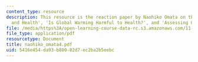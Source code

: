 ```yaml
---
content_type: resource
description: This resource is the reaction paper by Naohiko Omata on the topics 'Climate
  and Health', 'Is Global Warming Harmful to Health?', and 'Assessing Climate Stability'.
file: /media/https%3A/open-learning-course-data-rc.s3.amazonaws.com/11-941-disaster-vulnerability-and-resilience-spring-2005/5416e454da93b88082d7ec2ba2b5eebc_naohiko_omata4.pdf
file_type: application/pdf
resourcetype: Document
title: naohiko_omata4.pdf
uid: 5416e454-da93-b880-82d7-ec2ba2b5eebc
---
```

